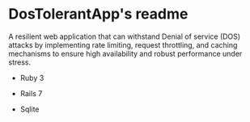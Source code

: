 
# DosTolerantApp's readme

A resilient web application that can withstand Denial of service (DOS) attacks by implementing rate limiting, request throttling, and caching mechanisms to ensure high availability and robust performance under stress.

* Ruby 3

* Rails 7

* Sqlite
